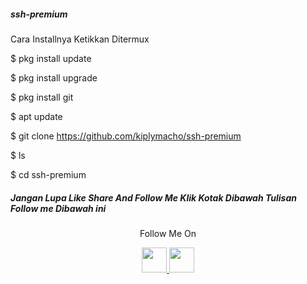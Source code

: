 ##### ssh-premium

Cara Installnya Ketikkan Ditermux

$ pkg install update

$ pkg install upgrade

$ pkg install git

$ apt update

$ git clone https://github.com/kiplymacho/ssh-premium

$ ls

$ cd ssh-premium

##### Jangan Lupa Like Share And Follow Me Klik Kotak Dibawah Tulisan Follow me Dibawah ini

<p align="center">
  Follow Me On
</p>
<p align="center">
  <a href="https://www.youtube.com/@km7ujuh">
    <img src="https://github.com/th3unkn0n/extra/blob/master/.img/yt.png" width="40" height="40">
  </a>
  <a href="https://www.instagram.com/kiplymacho/">
    <img src="https://github.com/th3unkn0n/extra/blob/master/.img/ig.png" width="40" height="40">
</p>
